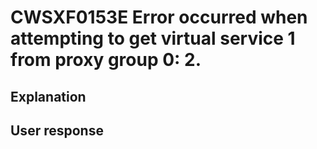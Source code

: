 # CWSXF0153E Error occurred when attempting to get virtual service 1 from proxy group 0: 2.

## Explanation

## User response